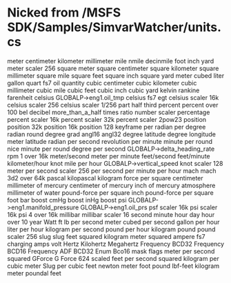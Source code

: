 # Nicked from /MSFS SDK/Samples/SimvarWatcher/units.cs
meter
centimeter
kilometer
millimeter
mile
nmile
decinmile
foot
inch
yard
meter scaler 256
square meter
square centimeter
square kilometer
square millimeter
square mile
square feet
square inch
square yard
meter cubed
liter
gallon
quart
fs7 oil quantity
cubic centimeter
cubic kilometer
cubic millimeter
cubic mile
cubic feet
cubic inch
cubic yard
kelvin
rankine
farenheit
celsius
GLOBALP->eng1.oil_tmp
celsius fs7 egt
celsius scaler 16k
celsius scaler 256
celsius scaler 1/256
part
half
third
percent
percent over 100
bel
decibel
more_than_a_half
times
ratio
number
scaler
percentage
percent scaler 16k
percent scaler 32k
percent scaler 2pow23
position
position 32k
position 16k
position 128
keyframe
per radian
per degree
radian
round
degree
grad
angl16
angl32
degree latitude
degree longitude
meter latitude
radian per second
revolution per minute
minute per round
nice minute per round
degree per second
GLOBALP->delta_heading_rate
rpm 1 over 16k
meter/second
meter per minute
feet/second
feet/minute
kilometer/hour
knot
mile per hour
GLOBALP->vertical_speed
knot scaler 128
meter per second scaler 256
per second
per minute
per hour
mach
mach 3d2 over 64k
pascal
kilopascal
kilogram force per square centimeter
millimeter of mercury
centimeter of mercury
inch of mercury
atmosphere
millimeter of water
pound-force per square inch
pound-force per square foot
bar
boost cmHg
boost inHg
boost psi
GLOBALP->eng1.manifold_pressure
GLOBALP->eng1.oil_prs
psf scaler 16k
psi scaler 16k
psi 4 over 16k
millibar
millibar scaler 16
second
minute
hour
day
hour over 10
year
Watt
ft lb per second
meter cubed per second
gallon per hour
liter per hour
kilogram per second
pound per hour
kilogram
pound
pound scaler 256
slug
slug feet squared
kilogram meter squared
ampere
fs7 charging amps
volt
Hertz
Kilohertz
Megahertz
Frequency BCD32
Frequency BCD16
Frequency ADF BCD32
Enum
Bco16
mask
flags
meter per second squared
GForce
G Force 624 scaled
feet per second squared
kilogram per cubic meter
Slug per cubic feet
newton meter
foot pound
lbf-feet
kilogram meter
poundal feet
